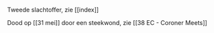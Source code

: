Tweede slachtoffer, zie [[index]]

Dood op [[31 mei]] door een steekwond, zie [[38 EC - Coroner Meets]]